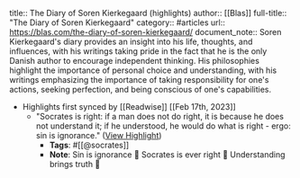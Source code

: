 title:: The Diary of Soren Kierkegaard (highlights)
author:: [[Blas]]
full-title:: "The Diary of Soren Kierkegaard"
category:: #articles
url:: https://blas.com/the-diary-of-soren-kierkegaard/
document_note:: Soren Kierkegaard's diary provides an insight into his life, thoughts, and influences, with his writings taking pride in the fact that he is the only Danish author to encourage independent thinking. His philosophies highlight the importance of personal choice and understanding, with his writings emphasizing the importance of taking responsibility for one's actions, seeking perfection, and being conscious of one's capabilities.

- Highlights first synced by [[Readwise]] [[Feb 17th, 2023]]
	- "Socrates is right: if a man does not do right, it is because he does not understand it; if he understood, he would do what is right - ergo: sin is ignorance." ([View Highlight](https://read.readwise.io/read/01gsff6vwva3bvgepq5w1a0v12))
		- **Tags**: #[[@socrates]]
		- **Note**: Sin is ignorance 🤔
		  Socrates is ever right 🤝
		  Understanding brings truth 🙏